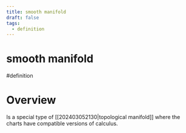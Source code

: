 ```yaml
---
title: smooth manifold
draft: false
tags:
  - definition
---
```

# smooth manifold
#definition

# Overview
Is a special type of [[202403052130|topological manifold]] where the charts have compatible versions of calculus.
